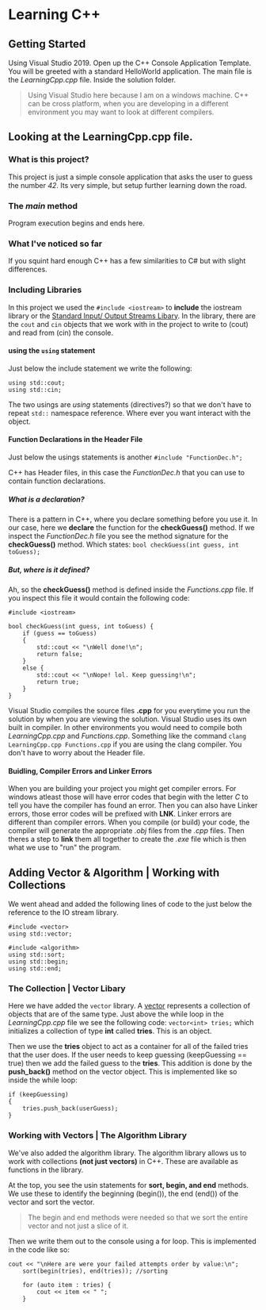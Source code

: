 # Learning C++

## Getting Started
Using Visual Studio 2019. Open up the C++ Console Application Template. You will be greeted with a standard HelloWorld application. The main file is the *LearningCpp.cpp* file. Inside the solution folder. 

> Using Visual Studio here because I am on a windows machine. 
> C++ can be cross platform, when you are developing in a different environment you may want to look at different compilers.

## Looking at the LearningCpp.cpp file.
### What is this project?
This project is just a simple console application that asks the user to guess the number *42*. Its very simple, but setup further learning down the road.

### The *main* method
Program execution begins and ends here. 

### What I've noticed so far
If you squint hard enough C++ has a few similarities to C# but with slight differences.

### Including Libraries
In this project we used the ```#include <iostream>``` to **include** the iostream library or the [Standard Input/ Output Streams Libary](https://www.cplusplus.com/reference/iostream/). In the library, there are the ```cout``` and ```cin``` objects that we work with in the project to write to (cout) and read from (cin) the console.

#### using the ```using``` statement
Just below the include statement we write the following:
```
using std::cout;
using std::cin;
```
The two usings are *using* statements (directives?) so that we don\'t have to repeat ```std::``` namespace reference. Where ever you want interact with the object.

#### Function Declarations in the Header File
Just below the usings statements is another ```#include "FunctionDec.h";```

C++ has Header files, in this case the *FunctionDec.h* that you can use to contain function declarations. 

##### What is a declaration?

There is a pattern in C++, where you declare something before you use it. In our case, here we **declare** the function for the **checkGuess()** method. If we inspect the *FunctionDec.h* file you see the method signature for the **checkGuess()** method. Which states: ```bool checkGuess(int guess, int toGuess);```

##### But, where is it defined?

Ah, so the **checkGuess()** method is defined inside the *Functions.cpp* file. If you inspect this file it would contain the following code:

```
#include <iostream>

bool checkGuess(int guess, int toGuess) {
    if (guess == toGuess)
    {
        std::cout << "\nWell done!\n";
        return false;
    }
    else {
        std::cout << "\nNope! lol. Keep guessing!\n";
        return true;
    }
}
```

Visual Studio compiles the source files **.cpp** for you everytime you run the solution by when you are viewing the solution. Visual Studio uses its own built in compiler. In other environments you would need to compile both *LearningCpp.cpp* and *Functions.cpp*. Something like the command ```clang LearningCpp.cpp Functions.cpp``` if you are using the clang compiler. You don\'t have to worry about the Header file.

#### Buidling, Compiler Errors and Linker Errors
When you are building your project you might get compiler errors. For windows atleast those will have error codes that begin with the letter *C* to tell you have the compiler has found an error. Then you can also have Linker errors, those error codes will be prefixed with **LNK**. Linker errors are different than compiler errors. When you compile (or build) your code, the compiler will generate the appropriate *.obj* files from the *.cpp* files. Then theres a step to **link** them all together to create the *.exe* file which is then what we use to \"run\" the program.

## Adding Vector & Algorithm | Working with Collections
We went ahead and added the following lines of code to the just below the reference to the IO stream library.

```
#include <vector>
using std::vector;

#include <algorithm>
using std::sort;
using std::begin;
using std::end;
```

### The Collection | Vector Libary
Here we have added the ```vector``` library. A [vector](https://en.cppreference.com/w/cpp/container/vector) represents a collection of objects that are of the same type. Just above the while loop in the *LearningCpp.cpp* file we see the following code: ```vector<int> tries;``` which initializes a collection of type **int** called **tries**. This is an object.

Then we use the **tries** object to act as a container for all of the failed tries that the user does. If the user needs to keep guessing (keepGuessing == true) then we add the failed guess to the **tries**. This addition is done by the **push_back()** method on the vector object. This is implemented like so inside the while loop:
```
if (keepGuessing) 
{
    tries.push_back(userGuess);
}
```

### Working with Vectors | The Algorithm Library
We've also added the algorithm library. The algorithm library allows us to work with collections **(not just vectors)** in C++. These are available as functions in the library. 

At the top, you see the usin statements for **sort, begin, and end** methods. We use these to identify the beginning (begin()), the end (end()) of the vector and sort the vector. 
> The begin and end methods were needed so that we sort the entire vector and not just a slice of it.

Then we write them out to the console using a for loop. This is implemented in the code like so:
```
cout << "\nHere are were your failed attempts order by value:\n";
    sort(begin(tries), end(tries)); //sorting

    for (auto item : tries) {
        cout << item << " ";
    }
```